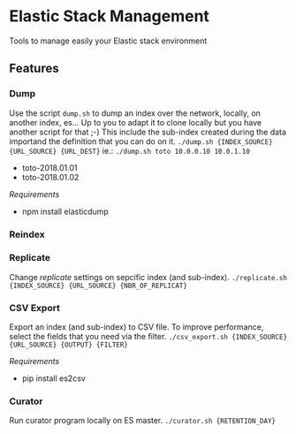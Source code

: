 # Elastic Stack Management
Tools to manage easily your Elastic stack environment

## Features

### Dump
Use the script `dump.sh` to dump an index over the network, locally, on another index, es...
Up to you to adapt it to clone locally but you have another script for that ;-)
This include the sub-index created during the data importand the definition that you can do on it.
`./dump.sh {INDEX_SOURCE} {URL_SOURCE} {URL_DEST}`
ie.:
`./dump.sh toto 10.0.0.10 10.0.1.10`
* toto-2018.01.01
* toto-2018.01.02

*Requirements*
* npm install elasticdump

### Reindex

### Replicate
Change *replicate* settings on sepcific index (and sub-index).
`./replicate.sh {INDEX_SOURCE} {URL_SOURCE} {NBR_OF_REPLICAT}`

### CSV Export
Export an index (and sub-index) to CSV file.
To improve performance, select the fields that you need via the filter.
`./csv_export.sh {INDEX_SOURCE} {URL_SOURCE} {OUTPUT} {FILTER}`

*Requirements*
* pip install es2csv

### Curator
Run curator program locally on ES master.
`./curator.sh {RETENTION_DAY}`
